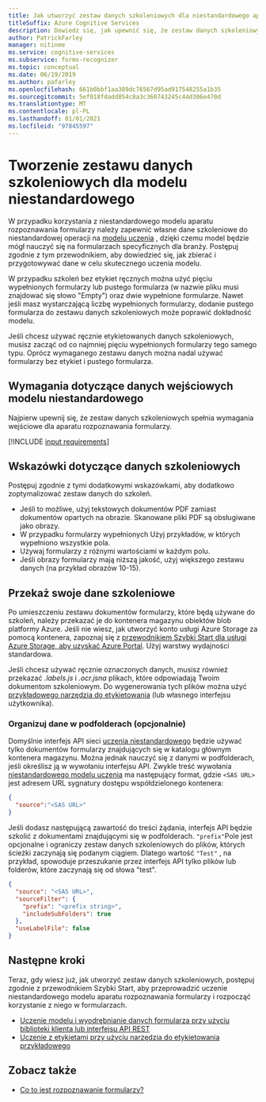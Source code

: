 ```yaml
---
title: Jak utworzyć zestaw danych szkoleniowych dla niestandardowego aparatu rozpoznawania formularzy modelu
titleSuffix: Azure Cognitive Services
description: Dowiedz się, jak upewnić się, że zestaw danych szkoleniowych jest zoptymalizowany pod kątem szkolenia modelu aparatu rozpoznawania formularzy.
author: PatrickFarley
manager: nitinme
ms.service: cognitive-services
ms.subservice: forms-recognizer
ms.topic: conceptual
ms.date: 06/19/2019
ms.author: pafarley
ms.openlocfilehash: 661b0bbf1aa389dc76567d95ad917548255a1b35
ms.sourcegitcommit: 5ef018fdadd854c8a3c360743245c44d306e470d
ms.translationtype: MT
ms.contentlocale: pl-PL
ms.lasthandoff: 01/01/2021
ms.locfileid: "97845597"
---
```

# <a name="build-a-training-data-set-for-a-custom-model"></a>Tworzenie zestawu danych szkoleniowych dla modelu niestandardowego

W przypadku korzystania z niestandardowego modelu aparatu rozpoznawania formularzy należy zapewnić własne dane szkoleniowe do niestandardowej operacji na [modelu uczenia](https://westus2.dev.cognitive.microsoft.com/docs/services/form-recognizer-api-v2/operations/TrainCustomModelAsync) , dzięki czemu model będzie mógł nauczyć się na formularzach specyficznych dla branży. Postępuj zgodnie z tym przewodnikiem, aby dowiedzieć się, jak zbierać i przygotowywać dane w celu skutecznego uczenia modelu.

W przypadku szkoleń bez etykiet ręcznych można użyć pięciu wypełnionych formularzy lub pustego formularza (w nazwie pliku musi znajdować się słowo "Empty") oraz dwie wypełnione formularze. Nawet jeśli masz wystarczającą liczbę wypełnionych formularzy, dodanie pustego formularza do zestawu danych szkoleniowych może poprawić dokładność modelu.

Jeśli chcesz używać ręcznie etykietowanych danych szkoleniowych, musisz zacząć od co najmniej pięciu wypełnionych formularzy tego samego typu. Oprócz wymaganego zestawu danych można nadal używać formularzy bez etykiet i pustego formularza.

## <a name="custom-model-input-requirements"></a>Wymagania dotyczące danych wejściowych modelu niestandardowego

Najpierw upewnij się, że zestaw danych szkoleniowych spełnia wymagania wejściowe dla aparatu rozpoznawania formularzy.

[!INCLUDE [input requirements](./includes/input-requirements.md)]

## <a name="training-data-tips"></a>Wskazówki dotyczące danych szkoleniowych

Postępuj zgodnie z tymi dodatkowymi wskazówkami, aby dodatkowo zoptymalizować zestaw danych do szkoleń.

* Jeśli to możliwe, użyj tekstowych dokumentów PDF zamiast dokumentów opartych na obrazie. Skanowane pliki PDF są obsługiwane jako obrazy.
* W przypadku formularzy wypełnionych Użyj przykładów, w których wypełniono wszystkie pola.
* Używaj formularzy z różnymi wartościami w każdym polu.
* Jeśli obrazy formularzy mają niższą jakość, użyj większego zestawu danych (na przykład obrazów 10-15).

## <a name="upload-your-training-data"></a>Przekaż swoje dane szkoleniowe

Po umieszczeniu zestawu dokumentów formularzy, które będą używane do szkoleń, należy przekazać je do kontenera magazynu obiektów blob platformy Azure. Jeśli nie wiesz, jak utworzyć konto usługi Azure Storage za pomocą kontenera, zapoznaj się z [przewodnikiem Szybki Start dla usługi Azure Storage, aby uzyskać Azure Portal](../../storage/blobs/storage-quickstart-blobs-portal.md). Użyj warstwy wydajności standardowa.

Jeśli chcesz używać ręcznie oznaczonych danych, musisz również przekazać *.labels.js* i *.ocr.jsna* plikach, które odpowiadają Twoim dokumentom szkoleniowym. Do wygenerowania tych plików można użyć [przykładowego narzędzia do etykietowania](./quickstarts/label-tool.md) (lub własnego interfejsu użytkownika).

### <a name="organize-your-data-in-subfolders-optional"></a>Organizuj dane w podfolderach (opcjonalnie)

Domyślnie interfejs API sieci [uczenia niestandardowego](https://westus2.dev.cognitive.microsoft.com/docs/services/form-recognizer-api-v2/operations/TrainCustomModelAsync) będzie używać tylko dokumentów formularzy znajdujących się w katalogu głównym kontenera magazynu. Można jednak nauczyć się z danymi w podfolderach, jeśli określisz ją w wywołaniu interfejsu API. Zwykle treść wywołania [niestandardowego modelu uczenia](https://westus2.dev.cognitive.microsoft.com/docs/services/form-recognizer-api-v2/operations/TrainCustomModelAsync) ma następujący format, gdzie `<SAS URL>` jest adresem URL sygnatury dostępu współdzielonego kontenera:

```json
{
  "source":"<SAS URL>"
}
```

Jeśli dodasz następującą zawartość do treści żądania, interfejs API będzie szkolić z dokumentami znajdującymi się w podfolderach. `"prefix"`Pole jest opcjonalne i ograniczy zestaw danych szkoleniowych do plików, których ścieżki zaczynają się podanym ciągiem. Dlatego wartość `"Test"` , na przykład, spowoduje przeszukanie przez interfejs API tylko plików lub folderów, które zaczynają się od słowa "test".

```json
{
  "source": "<SAS URL>",
  "sourceFilter": {
    "prefix": "<prefix string>",
    "includeSubFolders": true
  },
  "useLabelFile": false
}
```

## <a name="next-steps"></a>Następne kroki

Teraz, gdy wiesz już, jak utworzyć zestaw danych szkoleniowych, postępuj zgodnie z przewodnikiem Szybki Start, aby przeprowadzić uczenie niestandardowego modelu aparatu rozpoznawania formularzy i rozpocząć korzystanie z niego w formularzach.

* [Uczenie modelu i wyodrębnianie danych formularza przy użyciu biblioteki klienta lub interfejsu API REST](./quickstarts/client-library.md)
* [Uczenie z etykietami przy użyciu narzędzia do etykietowania przykładowego](./quickstarts/label-tool.md)

## <a name="see-also"></a>Zobacz także

* [Co to jest rozpoznawanie formularzy?](./overview.md)